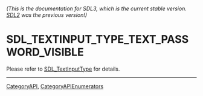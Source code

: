 ###### (This is the documentation for SDL3, which is the current stable version. [SDL2](https://wiki.libsdl.org/SDL2/) was the previous version!)
# SDL_TEXTINPUT_TYPE_TEXT_PASSWORD_VISIBLE

Please refer to [SDL_TextInputType](SDL_TextInputType) for details.

----
[CategoryAPI](CategoryAPI), [CategoryAPIEnumerators](CategoryAPIEnumerators)

